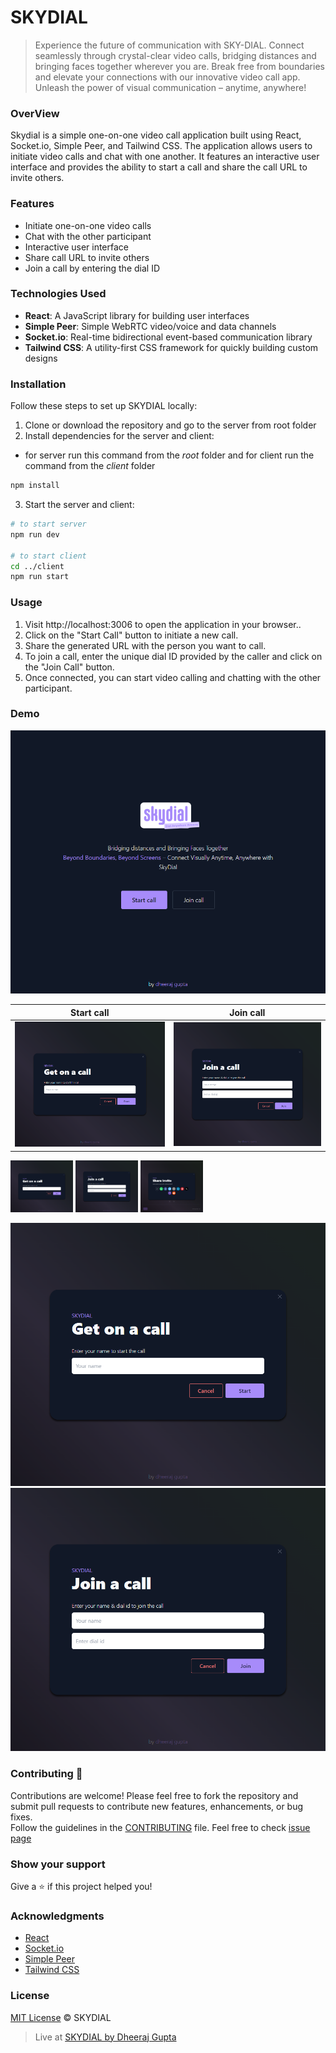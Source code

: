# SKYDIAL
> Experience the future of communication with SKY-DIAL. Connect seamlessly through crystal-clear video calls, bridging distances and bringing faces together wherever you are. Break free from boundaries and elevate your connections with our innovative video call app. Unleash the power of visual communication – anytime, anywhere!


### OverView
Skydial is a simple one-on-one video call application built using React, Socket.io, Simple Peer, and Tailwind CSS. The application allows users to initiate video calls and chat with one another. It features an interactive user interface and provides the ability to start a call and share the call URL to invite others.


[comment]: add_badges,_screenshots_gifs_details_about_app__THINGS_THAT_CAN_BEIMPLEMENTED_WRITE_THE_IN_CONTRIBUTE_LIKE_COMMENT_FEATURE
[comment]: similar_app:https://skychat.onrender.com


### Features

- Initiate one-on-one video calls
- Chat with the other participant
- Interactive user interface
- Share call URL to invite others 
- Join a call by entering the dial ID


### Technologies Used
- **React**: A JavaScript library for building user interfaces
- **Simple Peer**: Simple WebRTC video/voice and data channels
- **Socket.io**: Real-time bidirectional event-based communication library
- **Tailwind CSS**: A utility-first CSS framework for quickly building custom designs



### Installation

Follow these steps to set up SKYDIAL locally:

1. Clone or download the repository and go to the server from root folder
2. Install dependencies for the server and client:

- for server run this command from the _root_ folder and for client run the command from the _client_ folder

```bash
npm install
```

3. Start the server and client:

```bash
# to start server
npm run dev

# to start client
cd ../client
npm run start
```

### Usage
1. Visit http://localhost:3006 to open the application in your browser..
2. Click on the "Start Call" button to initiate a new call.
3. Share the generated URL with the person you want to call.
4. To join a call, enter the unique dial ID provided by the caller and click on the "Join Call" button.
5. Once connected, you can start video calling and chatting with the other participant.


### Demo
![Preview](https://github.com/KygoSkyrus/skydial/blob/master/screenshots/skydial-preview1.png)


Start call                 |  Join call
:-------------------------:|:-------------------------:
![](https://github.com/KygoSkyrus/skydial/blob/master/screenshots/skydial-preview2.png)   |  ![](https://github.com/KygoSkyrus/skydial/blob/master/screenshots/skydial-preview3.png)


<p float="left">
  <img src="https://github.com/KygoSkyrus/skydial/blob/master/screenshots/skydial-preview2.png" width="100" />
  <img src="https://github.com/KygoSkyrus/skydial/blob/master/screenshots/skydial-preview3.png" width="100" /> 
  <img src="https://github.com/KygoSkyrus/skydial/blob/master/screenshots/skydial-preview4.png" width="100" />
</p>


![](https://github.com/KygoSkyrus/skydial/blob/master/screenshots/skydial-preview2.png) ![](https://github.com/KygoSkyrus/skydial/blob/master/screenshots/skydial-preview3.png)


### Contributing 🤝

Contributions are welcome! Please feel free to fork the repository and submit pull requests to contribute new features, enhancements, or bug fixes.   
Follow the guidelines in the [CONTRIBUTING](https://github.com/KygoSkyrus/skydial/blob/master/CONTRIBUTING) file.
Feel free to check [issue page](https://github.com/KygoSkyrus/skydial/issues)

### Show your support

Give a ⭐ if this project helped you!

### Acknowledgments
- [React](https://reactjs.org/)
- [Socket.io](https://socket.io)
- [Simple Peer](https://github.com/feross/simple-peer#readme)
- [Tailwind CSS](https://tailwindcss.com)


### License
[MIT License](https://github.com/KygoSkyrus/skydial/blob/master/LICENSE) © SKYDIAL


> Live at [SKYDIAL by Dheeraj Gupta](https://skydial.onrender.com)